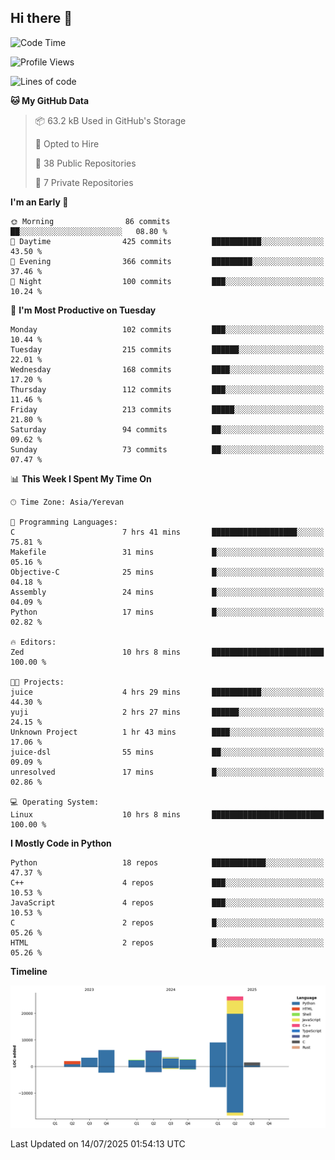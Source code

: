 ## Hi there 👋

<!--START_SECTION:waka-->
![Code Time](http://img.shields.io/badge/Code%20Time-1%2C359%20hrs%2050%20mins-blue)

![Profile Views](http://img.shields.io/badge/Profile%20Views-9-blue)

![Lines of code](https://img.shields.io/badge/From%20Hello%20World%20I%27ve%20Written-62.9%20thousand%20lines%20of%20code-blue)

**🐱 My GitHub Data** 

> 📦 63.2 kB Used in GitHub's Storage 
 > 
> 💼 Opted to Hire
 > 
> 📜 38 Public Repositories 
 > 
> 🔑 7 Private Repositories 
 > 
**I'm an Early 🐤** 

```text
🌞 Morning                86 commits          ██░░░░░░░░░░░░░░░░░░░░░░░   08.80 % 
🌆 Daytime                425 commits         ███████████░░░░░░░░░░░░░░   43.50 % 
🌃 Evening                366 commits         █████████░░░░░░░░░░░░░░░░   37.46 % 
🌙 Night                  100 commits         ███░░░░░░░░░░░░░░░░░░░░░░   10.24 % 
```
📅 **I'm Most Productive on Tuesday** 

```text
Monday                   102 commits         ███░░░░░░░░░░░░░░░░░░░░░░   10.44 % 
Tuesday                  215 commits         ██████░░░░░░░░░░░░░░░░░░░   22.01 % 
Wednesday                168 commits         ████░░░░░░░░░░░░░░░░░░░░░   17.20 % 
Thursday                 112 commits         ███░░░░░░░░░░░░░░░░░░░░░░   11.46 % 
Friday                   213 commits         █████░░░░░░░░░░░░░░░░░░░░   21.80 % 
Saturday                 94 commits          ██░░░░░░░░░░░░░░░░░░░░░░░   09.62 % 
Sunday                   73 commits          ██░░░░░░░░░░░░░░░░░░░░░░░   07.47 % 
```


📊 **This Week I Spent My Time On** 

```text
🕑︎ Time Zone: Asia/Yerevan

💬 Programming Languages: 
C                        7 hrs 41 mins       ███████████████████░░░░░░   75.81 % 
Makefile                 31 mins             █░░░░░░░░░░░░░░░░░░░░░░░░   05.16 % 
Objective-C              25 mins             █░░░░░░░░░░░░░░░░░░░░░░░░   04.18 % 
Assembly                 24 mins             █░░░░░░░░░░░░░░░░░░░░░░░░   04.09 % 
Python                   17 mins             █░░░░░░░░░░░░░░░░░░░░░░░░   02.82 % 

🔥 Editors: 
Zed                      10 hrs 8 mins       █████████████████████████   100.00 % 

🐱‍💻 Projects: 
juice                    4 hrs 29 mins       ███████████░░░░░░░░░░░░░░   44.30 % 
yuji                     2 hrs 27 mins       ██████░░░░░░░░░░░░░░░░░░░   24.15 % 
Unknown Project          1 hr 43 mins        ████░░░░░░░░░░░░░░░░░░░░░   17.06 % 
juice-dsl                55 mins             ██░░░░░░░░░░░░░░░░░░░░░░░   09.09 % 
unresolved               17 mins             █░░░░░░░░░░░░░░░░░░░░░░░░   02.86 % 

💻 Operating System: 
Linux                    10 hrs 8 mins       █████████████████████████   100.00 % 
```

**I Mostly Code in Python** 

```text
Python                   18 repos            ████████████░░░░░░░░░░░░░   47.37 % 
C++                      4 repos             ███░░░░░░░░░░░░░░░░░░░░░░   10.53 % 
JavaScript               4 repos             ███░░░░░░░░░░░░░░░░░░░░░░   10.53 % 
C                        2 repos             █░░░░░░░░░░░░░░░░░░░░░░░░   05.26 % 
HTML                     2 repos             █░░░░░░░░░░░░░░░░░░░░░░░░   05.26 % 
```



**Timeline**

![Lines of Code chart](https://raw.githubusercontent.com/0xM4LL0C/0xM4LL0C/main/assets/bar_graph.png)


 Last Updated on 14/07/2025 01:54:13 UTC
<!--END_SECTION:waka-->
